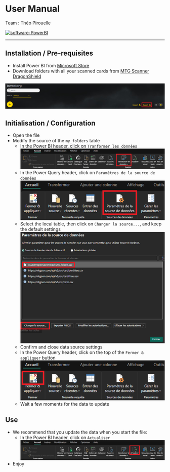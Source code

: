 # User Manual

Team : Théo Pirouelle

<a href="https://app.powerbi.com/home">
  <img src="https://img.shields.io/badge/software-PowerBI-yellow?style=flat-square" alt="software-PowerBI" />
</a>

---

## Installation / Pre-requisites

- Install Power BI from [Microsoft Store](https://apps.microsoft.com/detail/9ntxr16hnw1t?hl=en-us&gl=US)
- Download folders with all your scanned cards from [MTG Scanner DragonShield](https://mtg.dragonshield.com/folders)

<img src="img/mtg_scanner_export.png" alt="mtg_scanner_export" />

## Initialisation / Configuration

- Open the file
- Modify the source of the `my_folders` table
  - In the Power BI header, click on `Tranformer les données`
    <img src="img/power_bi_transformer_les_donnees.png" alt="power_bi_transformer_les_donnees" />
  - In the Power Query header, click on `Paramètres de la source de données`
    <img src="img/power_bi_sources_des_donnees.png" alt="power_bi_sources_des_donnees" />
  - Select the local table, then click on `Changer la source...`, and keep the default settings
    <img src="img/power_bi_parametres_sources_des_donnees.png" alt="power_bi_parametres_sources_des_donnees" />
  - Confirm and close data source settings
  - In the Power Query header, click on the top of the `Fermer & appliquer` button
    <img src="img/power_bi_fermer_appliquer.png" alt="power_bi_fermer_appliquer" />
  - Wait a few moments for the data to update
 
## Use

- We recommend that you update the data when you start the file:
  - In the Power BI header, click on `Actualiser`
    <img src="img/power_bi_actualiser.png" alt="power_bi_actualiser" />
- Enjoy
